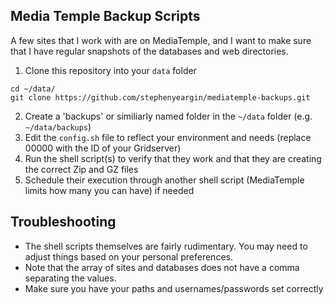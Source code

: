 Media Temple Backup Scripts
---------------------------

A few sites that I work with are on MediaTemple, and I want to make sure that I have regular snapshots of the databases and web directories.

1. Clone this repository into your `data` folder

```
cd ~/data/
git clone https://github.com/stephenyeargin/mediatemple-backups.git
```

2. Create a 'backups' or similiarly named folder in the `~/data` folder (e.g. `~/data/backups`)
3. Edit the `config.sh` file to reflect your environment and needs (replace 00000 with the ID of your Gridserver)
4. Run the shell script(s) to verify that they work and that they are creating the correct Zip and GZ files
5. Schedule their execution through another shell script (MediaTemple limits how many you can have) if needed

Troubleshooting
---------------

* The shell scripts themselves are fairly rudimentary. You may need to adjust things based on your personal preferences.
* Note that the array of sites and databases does not have a comma separating the values.
* Make sure you have your paths and usernames/passwords set correctly
